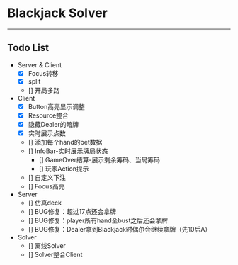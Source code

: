 # Blackjack Solver
---
## Todo List
- Server & Client
    - [x] Focus转移
    - [x] split
    - [] 开局多路
- Client
    - [x] Button高亮显示调整
    - [x] Resource整合
    - [x] 隐藏Dealer的暗牌
    - [x] 实时展示点数
    - [] 添加每个hand的bet数据
    - [] InfoBar-实时展示牌局状态
        - [] GameOver结算-展示剩余筹码、当局筹码
        - [] 玩家Action提示
    - [] 自定义下注
    - [] Focus高亮
- Server
    - [] 仿真deck
    - [] BUG修复：超过17点还会拿牌
    - [] BUG修复：player所有hand全bust之后还会拿牌
    - [] BUG修复：Dealer拿到Blackjack时偶尔会继续拿牌（先10后A）
- Solver
    - [] 离线Solver
    - [] Solver整合Client